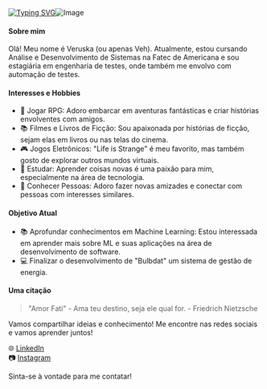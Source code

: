 <div style="display: flex; align-items: center;">
  <a href="https://git.io/typing-svg">
    <img src="https://readme-typing-svg.demolab.com?ont=Fira+Code&duration=800&pause=600&color=FFC932FF&background=18181800&center=true&vCenter=true&width=435&lines=Hey+Eu+Sou+a+Veh!" alt="Typing SVG" />
  </a>
  <img src="https://github.com/Vediniz/Vediniz/assets/82723849/3e0999ba-6b1f-4ee0-86f6-b376940595fd" alt="Image" />
</div>


#### Sobre mim

Olá! Meu nome é Veruska (ou apenas Veh). Atualmente, estou cursando Análise e Desenvolvimento de Sistemas na Fatec de Americana e sou estagiária em engenharia de testes, onde também me envolvo com automação de testes.

#### Interesses e Hobbies

- 🎲 Jogar RPG: Adoro embarcar em aventuras fantásticas e criar histórias envolventes com amigos.
- 📚 Filmes e Livros de Ficção: Sou apaixonada por histórias de ficção, sejam elas em livros ou nas telas do cinema.
- 🎮 Jogos Eletrônicos: "Life is Strange" é meu favorito, mas também gosto de explorar outros mundos virtuais.
- 📖 Estudar: Aprender coisas novas é uma paixão para mim, especialmente na área de tecnologia.
- 👥 Conhecer Pessoas: Adoro fazer novas amizades e conectar com pessoas com interesses similares.

#### Objetivo Atual

- 📚 Aprofundar conhecimentos em Machine Learning: Estou interessada em aprender mais sobre ML e suas aplicações na área de desenvolvimento de software.
- :computer: Finalizar o desenvolvimento de "Bulbdat" um sistema de gestão de energia.
  
#### Uma citação

> "Amor Fati" - Ama teu destino, seja ele qual for. - Friedrich Nietzsche


Vamos compartilhar ideias e conhecimento! Me encontre nas redes sociais e vamos aprender juntos!

  🌐 [LinkedIn](https://www.linkedin.com/in/veruska-diniz/)  
  📷 [Instagram](https://www.instagram.com/veruskadiniz/)



Sinta-se à vontade para me contatar!
